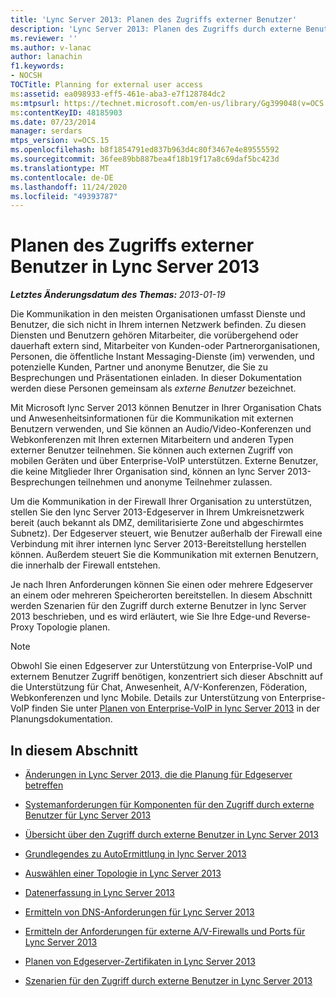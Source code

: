 ```yaml
---
title: 'Lync Server 2013: Planen des Zugriffs externer Benutzer'
description: 'Lync Server 2013: Planen des Zugriffs durch externe Benutzer.'
ms.reviewer: ''
ms.author: v-lanac
author: lanachin
f1.keywords:
- NOCSH
TOCTitle: Planning for external user access
ms:assetid: ea098933-eff5-461e-aba3-e7f128784dc2
ms:mtpsurl: https://technet.microsoft.com/en-us/library/Gg399048(v=OCS.15)
ms:contentKeyID: 48185903
ms.date: 07/23/2014
manager: serdars
mtps_version: v=OCS.15
ms.openlocfilehash: b8f1854791ed837b963d4c80f3467e4e89555592
ms.sourcegitcommit: 36fee89bb887bea4f18b19f17a8c69daf5bc423d
ms.translationtype: MT
ms.contentlocale: de-DE
ms.lasthandoff: 11/24/2020
ms.locfileid: "49393787"
---
```

# <a name="planning-for-external-user-access-in-lync-server-2013"></a>Planen des Zugriffs externer Benutzer in Lync Server 2013

<div data-xmlns="http://www.w3.org/1999/xhtml">

<div class="topic" data-xmlns="http://www.w3.org/1999/xhtml" data-msxsl="urn:schemas-microsoft-com:xslt" data-cs="https://msdn.microsoft.com/">

<div data-asp="https://msdn2.microsoft.com/asp">



</div>

<div id="mainSection">

<div id="mainBody">

<span> </span>

_**Letztes Änderungsdatum des Themas:** 2013-01-19_

Die Kommunikation in den meisten Organisationen umfasst Dienste und Benutzer, die sich nicht in Ihrem internen Netzwerk befinden. Zu diesen Diensten und Benutzern gehören Mitarbeiter, die vorübergehend oder dauerhaft extern sind, Mitarbeiter von Kunden-oder Partnerorganisationen, Personen, die öffentliche Instant Messaging-Dienste (im) verwenden, und potenzielle Kunden, Partner und anonyme Benutzer, die Sie zu Besprechungen und Präsentationen einladen. In dieser Dokumentation werden diese Personen gemeinsam als *externe Benutzer* bezeichnet.

Mit Microsoft lync Server 2013 können Benutzer in Ihrer Organisation Chats und Anwesenheitsinformationen für die Kommunikation mit externen Benutzern verwenden, und Sie können an Audio/Video-Konferenzen und Webkonferenzen mit Ihren externen Mitarbeitern und anderen Typen externer Benutzer teilnehmen. Sie können auch externen Zugriff von mobilen Geräten und über Enterprise-VoIP unterstützen. Externe Benutzer, die keine Mitglieder Ihrer Organisation sind, können an lync Server 2013-Besprechungen teilnehmen und anonyme Teilnehmer zulassen.

Um die Kommunikation in der Firewall Ihrer Organisation zu unterstützen, stellen Sie den lync Server 2013-Edgeserver in Ihrem Umkreisnetzwerk bereit (auch bekannt als DMZ, demilitarisierte Zone und abgeschirmtes Subnetz). Der Edgeserver steuert, wie Benutzer außerhalb der Firewall eine Verbindung mit ihrer internen lync Server 2013-Bereitstellung herstellen können. Außerdem steuert Sie die Kommunikation mit externen Benutzern, die innerhalb der Firewall entstehen.

Je nach Ihren Anforderungen können Sie einen oder mehrere Edgeserver an einem oder mehreren Speicherorten bereitstellen. In diesem Abschnitt werden Szenarien für den Zugriff durch externe Benutzer in lync Server 2013 beschrieben, und es wird erläutert, wie Sie Ihre Edge-und Reverse-Proxy Topologie planen.

<div>


> [!NOTE]  
> Obwohl Sie einen Edgeserver zur Unterstützung von Enterprise-VoIP und externem Benutzer Zugriff benötigen, konzentriert sich dieser Abschnitt auf die Unterstützung für Chat, Anwesenheit, A/V-Konferenzen, Föderation, Webkonferenzen und lync Mobile. Details zur Unterstützung von Enterprise-VoIP finden Sie unter <A href="lync-server-2013-planning-for-enterprise-voice.md">Planen von Enterprise-VoIP in lync Server 2013</A> in der Planungsdokumentation.



</div>

<div>

## <a name="in-this-section"></a>In diesem Abschnitt

  - [Änderungen in Lync Server 2013, die die Planung für Edgeserver betreffen](lync-server-2013-changes-in-lync-server-that-affect-edge-server-planning.md)

  - [Systemanforderungen für Komponenten für den Zugriff durch externe Benutzer für Lync Server 2013](lync-server-2013-system-requirements-for-external-user-access-components.md)

  - [Übersicht über den Zugriff durch externe Benutzer in Lync Server 2013](lync-server-2013-overview-of-external-user-access.md)

  - [Grundlegendes zu AutoErmittlung in lync Server 2013](lync-server-2013-understanding-autodiscover.md)

  - [Auswählen einer Topologie in Lync Server 2013](lync-server-2013-choosing-a-topology.md)

  - [Datenerfassung in Lync Server 2013](lync-server-2013-data-collection.md)

  - [Ermitteln von DNS-Anforderungen für Lync Server 2013](lync-server-2013-determine-dns-requirements.md)

  - [Ermitteln der Anforderungen für externe A/V-Firewalls und Ports für Lync Server 2013](lync-server-2013-determine-external-a-v-firewall-and-port-requirements.md)

  - [Planen von Edgeserver-Zertifikaten in Lync Server 2013](lync-server-2013-plan-for-edge-server-certificates.md)

  - [Szenarien für den Zugriff durch externe Benutzer in Lync Server 2013](lync-server-2013-scenarios-for-external-user-access.md)

</div>

</div>

<span> </span>

</div>

</div>

</div>

